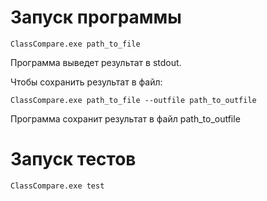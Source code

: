 # Запуск программы
```shell
ClassCompare.exe path_to_file
```
Программа выведет результат в stdout.

Чтобы сохранить результат в файл:
```shell
ClassCompare.exe path_to_file --outfile path_to_outfile
```
Программа сохранит результат в файл path_to_outfile

# Запуск тестов
```shell
ClassCompare.exe test
```